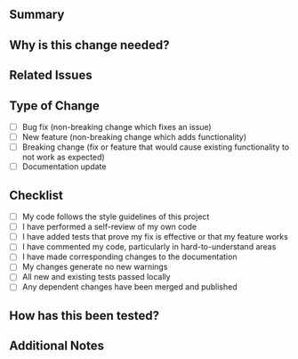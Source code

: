## Summary

<!-- Provide a brief description of the changes in this PR -->

## Why is this change needed?

<!-- Explain the motivation behind this change -->

## Related Issues

<!-- Link any related issues using #issue-number -->

## Type of Change

<!-- Mark the relevant options with an "x" -->

- [ ] Bug fix (non-breaking change which fixes an issue)
- [ ] New feature (non-breaking change which adds functionality)
- [ ] Breaking change (fix or feature that would cause existing functionality to not work as expected)
- [ ] Documentation update

## Checklist

<!-- Mark completed items with an "x" -->

- [ ] My code follows the style guidelines of this project
- [ ] I have performed a self-review of my own code
- [ ] I have added tests that prove my fix is effective or that my feature works
- [ ] I have commented my code, particularly in hard-to-understand areas
- [ ] I have made corresponding changes to the documentation
- [ ] My changes generate no new warnings
- [ ] All new and existing tests passed locally
- [ ] Any dependent changes have been merged and published

## How has this been tested?

<!-- 
Please describe the tests that you ran to verify your changes. 
Provide instructions so we can reproduce. 
Please also list any relevant details for your test configuration.
-->

## Additional Notes

<!-- Add any additional notes, screenshots, or context here -->